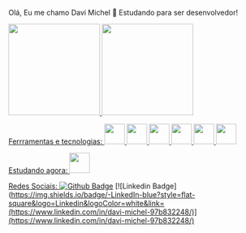 Olá, Eu me chamo Davi Michel 👋
Estudando para ser desenvolvedor!
<div>
<a href="https://github.com/davi-michel">
<img loading="lazy" height="180em" src="https://github-readme-stats.vercel.app/api/top-langs/?username=davi-michel&layout=compact&langs_count=7&theme=dracula"/>
<img loading="lazy" height="180em" src="https://github-readme-stats.vercel.app/api?username=davi-michel&show_icons=true&theme=dracula&include_all_commits=true&count_private=true"/>
</div>

Ferrramentas e tecnologias:
<img loading="lazy" src="https://cdn.jsdelivr.net/gh/devicons/devicon/icons/javascript/javascript-original.svg" width="40" height="40"/> <img loading="lazy" src="https://cdn.jsdelivr.net/gh/devicons/devicon/icons/html5/html5-original.svg" width="40" height="40"/> <img loading="lazy" src="https://cdn.jsdelivr.net/gh/devicons/devicon/icons/css3/css3-original.svg" width="40" height="40"/> <img loading="lazy" src="https://cdn.jsdelivr.net/gh/devicons/devicon/icons/git/git-original.svg" width="40" height="40"/> <img loading="lazy" src="https://cdn.jsdelivr.net/gh/devicons/devicon/icons/bootstrap/bootstrap-original.svg" width="40" height="40"/> <img loading="lazy" src="https://cdn.jsdelivr.net/gh/devicons/devicon@v2.15.1/icons/tailwindcss/tailwindcss-plain.svg" width="40" height="40"/>

Estudando agora:
<img loading="lazy" src="https://cdn.jsdelivr.net/gh/devicons/devicon/icons/react/react-original.svg" width="40" height="40"/>

Redes Sociais:
[![Github Badge](https://img.shields.io/badge/-Github-000?style=flat-square&logo=Github&logoColor=white&link=https://github.com/davi-michel)](https://github.com/davi-michel) [![Linkedin Badge](https://img.shields.io/badge/-LinkedIn-blue?style=flat-square&logo=Linkedin&logoColor=white&link=(https://www.linkedin.com/in/davi-michel-97b832248/)](https://www.linkedin.com/in/davi-michel-97b832248/)
